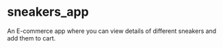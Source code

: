 # sneakers_app
An E-commerce app where you can view details of different sneakers and add them to cart.
